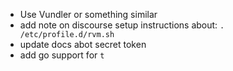 - Use Vundler or something similar
- add note on discourse setup instructions about: `. /etc/profile.d/rvm.sh`
- update docs abot secret token
- add go support for `t`
